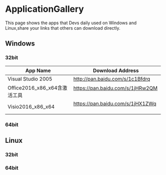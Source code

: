 # ApplicationGallery
This page shows the apps that Devs daily used on Windows and Linux,share your links that others can download  directly.
## Windows
### 32bit
App Name | Download Address
---|---
Visual Studio 2005         | http://pan.baidu.com/s/1c1Bfdrq  
Office2016_x86_x64含激活工具         | https://pan.baidu.com/s/1jHRw2QM  
Visio2016_x86_x64          | https://pan.baidu.com/s/1jHX1ZWq  
### 64bit

## Linux
### 32bit

### 64bit
